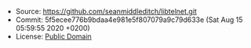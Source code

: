   * Source: <https://github.com/seanmiddleditch/libtelnet.git>
  * Commit: 5f5ecee776b9bdaa4e981e5f807079a9c79d633e (Sat Aug 15 05:59:55 2020 +0200)
  * License: [Public Domain](https://github.com/seanmiddleditch/libtelnet/blob/develop/COPYING)
